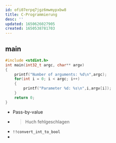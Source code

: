 ```yaml
---
id: ofi07erpq7jgz6mwmypxbw8
title: C-Programmierung
desc: ''
updated: 1650626027905
created: 1650538781703
---
```


## main
```c
#include <stdint.h>
int main(int32_t argc, char** argv)
{
    printf("Number of arguments: %d\n",argc);
    for(int i = 0; i < argc; i++)
    {
        printf("Parameter %d: %s\n",i,argv[i]);
    }
    return 0;
}
```
- Pass-by-value
- > Huch fehlgeschlagen
- `!!convert_int_to_bool`
- 